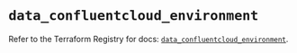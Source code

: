 # `data_confluentcloud_environment`

Refer to the Terraform Registry for docs: [`data_confluentcloud_environment`](https://registry.terraform.io/providers/mongey/confluentcloud/0.0.15/docs/data-sources/environment).
